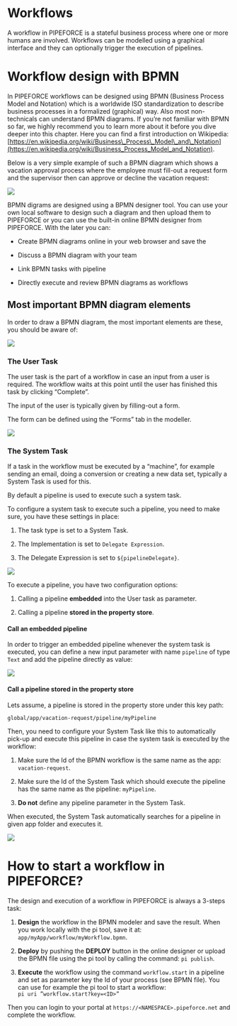 # Workflows

A workflow in PIPEFORCE is a stateful business process where one or more humans are involved. Workflows can be modelled using a graphical interface and they can optionally trigger the execution of pipelines.

# Workflow design with BPMN

In PIPEFORCE workflows can be designed using BPMN (Business Process Model and Notation) which is a worldwide ISO standardization to describe business processes in a formalized (graphical) way. Also most non-technicals can understand BPMN diagrams. If you’re not familiar with BPMN so far, we highly recommend you to learn more about it before you dive deeper into this chapter. Here you can find a first introduction on Wikipedia: [https://en.wikipedia.org/wiki/Business\_Process\_Model\_and\_Notation](https://en.wikipedia.org/wiki/Business_Process_Model_and_Notation).

Below is a very simple example of such a BPMN diagram which shows a vacation approval process where the employee must fill-out a request form and the supervisor then can approve or decline the vacation request:

![](../img/grafik-20210712-071439.png)

BPMN digrams are designed using a BPMN designer tool. You can use your own local software to design such a diagram and then upload them to PIPEFORCE or you can use the built-in online BPMN designer from PIPEFORCE. With the later you can:

*   Create BPMN diagrams online in your web browser and save the
    
*   Discuss a BPMN diagram with your team
    
*   Link BPMN tasks with pipeline
    
*   Directly execute and review BPMN diagrams as workflows
    

## Most important BPMN diagram elements

In order to draw a BPMN diagram, the most important elements are these, you should be aware of:

![](../img/grafik-20201023-111600.png)

### The User Task

The user task is the part of a workflow in case an input from a user is required. The workflow waits at this point until the user has finished this task by clicking “Complete”.

The input of the user is typically given by filling-out a form.

The form can be defined using the “Forms” tab in the modeller.

![](../img/grafik-20201023-112343.png)

### The System Task

If a task in the workflow must be executed by a “machine”, for example sending an email, doing a conversion or creating a new data set, typically a System Task is used for this.

By default a pipeline is used to execute such a system task.

To configure a system task to execute such a pipeline, you need to make sure, you have these settings in place:

1.  The task type is set to a System Task.
    
2.  The Implementation is set to `Delegate Expression`.
    
3.  The Delegate Expression is set to `${pipelineDelegate}`.
    

![](../img/grafik-20201023-112937.png)

To execute a pipeline, you have two configuration options:

1.  Calling a pipeline **embedded** into the User task as parameter.
    
2.  Calling a pipeline **stored in the property store**.
    

#### Call an embedded pipeline

In order to trigger an embedded pipeline whenever the system task is executed, you can define a new input parameter with name `pipeline` of type `Text` and add the pipeline directly as value:

![](../img/send-email.png)

#### Call a pipeline stored in the property store

Lets assume, a pipeline is stored in the property store under this key path:

```
global/app/vacation-request/pipeline/myPipeline
```

Then, you need to configure your System Task like this to automatically pick-up and execute this pipeline in case the system task is executed by the workflow:

1.  Make sure the Id of the BPMN workflow is the same name as the app: `vacation-request`.
    
2.  Make sure the Id of the System Task which should execute the pipeline has the same name as the pipeline: `myPipeline`.
    
3.  **Do not** define any pipeline parameter in the System Task.
    

When executed, the System Task automatically searches for a pipeline in given app folder and executes it.

![](../img/validation-request.png)

# How to start a workflow in PIPEFORCE?

The design and execution of a workflow in PIPEFORCE is always a 3-steps task:

1.  **Design** the workflow in the BPMN modeler and save the result. When you work locally with the pi tool, save it at: `app/myApp/workflow/myWorkflow.bpmn`.
    
2.  **Deploy** by pushing the **DEPLOY** button in the online designer or upload the BPMN file using the pi tool by calling the command: `pi publish`.
    
3.  **Execute** the workflow using the command `workflow.start` in a pipeline and set as parameter key the Id of your process (see BPMN file). You can use for example the pi tool to start a workflow:  
    `pi uri ”workflow.start?key=<ID>”`
    

Then you can login to your portal at `https://<NAMESPACE>.pipeforce.net` and complete the workflow.
